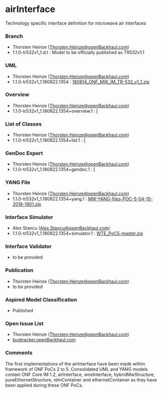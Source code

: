# airInterface
Technology specific interface definition for microwave air interfaces

### Branch
- Thorsten Heinze (Thorsten.Heinze@openBackhaul.com)
- 1.1.0-tr532v1_1.d.t : Model to be officially published as TR532v1.1

### UML
- Thorsten Heinze (Thorsten.Heinze@openBackhaul.com)
- 1.1.0-tr532v1_1.180822.1354 : [180814_ONF_MW_IM_TR-532_v1_1.zip](./180814_ONF_MW_IM_TR-532_v1_1.zip)

### Overview 
- Thorsten Heinze (Thorsten.Heinze@openBackhaul.com)
- 1.1.0-tr532v1_1.180822.1354+overview.1 : [

### List of Classes
- Thorsten Heinze (Thorsten.Heinze@openBackhaul.com)
- 1.1.0-tr532v1_1.180822.1354+list.1 : [

### GenDoc Export
- Thorsten Heinze (Thorsten.Heinze@openBackhaul.com)
- 1.1.0-tr532v1_1.180822.1354+gendoc.1 : [

### YANG File
- Thorsten Heinze (Thorsten.Heinze@openBackhaul.com)
- 1.1.0-tr532v1_1.180822.1354+yang.1 : [MW-YANG-files-POC-5-04-10-2018-1901.zip](./MW-YANG-files-POC-5-04-10-2018-1901.zip)

### Interface Simulator
- Alex Stancu (Alex.Stancu@openBackhaul.com)
- 1.1.0-tr532v1_1.180822.1354+simulator.1 : [WTE_PoC5-master.zip](./WTE_PoC5-master.zip)

### Interface Validator
- to be provided

### Publication
- Thorsten Heinze (Thorsten.Heinze@openBackhaul.com)
- to be provided

### Aspired Model Classification
- Published

### Open Issue List
- Thorsten Heinze (Thorsten.Heinze@openBackhaul.com)
- [bugtracker.openBackhaul.com](https://bugtracker.openBackhaul.com)

### Comments
The first implementations of the airInterface have been made within framework of ONF PoCs 2 to 5. Consolidated UML and YANG models contain ONF Core IM 1.2, airInterface, wireInterface, hybridMwStructure, pureEthernetStructure, tdmContainer and ethernetContainer as they have been applied during these ONF PoCs.
